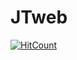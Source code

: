 # JTweb
 [![HitCount](https://hits.dwyl.com/{JohnnyT42}/{repo}.svg?style={style})](http://hits.dwyl.com/{johntodd5000@gmail.com}/{johntoddphotography})
